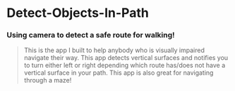 # Detect-Objects-In-Path
### Using camera to detect a safe route for walking!

> This is the app I built to help anybody who is visually impaired navigate their way. This app detects vertical surfaces and notifies you to turn either left or right depending which route has/does not have a vertical surface in your path. This app is also great for navigating through a maze!
